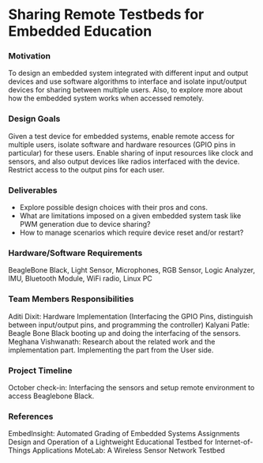 # Sharing Remote Testbeds for Embedded Education

### Motivation
To design an embedded system integrated with different input and output devices and use software algorithms to interface and isolate input/output devices for sharing between multiple users. Also, to explore more about how the embedded system works when accessed remotely.

### Design Goals
Given a test device for embedded systems, enable remote access for multiple users, isolate software and hardware resources (GPIO pins in particular) for these users. Enable sharing of input resources like clock and sensors, and also output devices like radios interfaced with the device. Restrict access to the output pins for each user.

### Deliverables
- Explore possible design choices with their pros and cons.
- What are limitations imposed on a given embedded system task like PWM generation due to
device sharing?
- How to manage scenarios which require device reset and/or restart?

### Hardware/Software Requirements
BeagleBone Black, Light Sensor, Microphones, RGB Sensor, Logic Analyzer, IMU, Bluetooth Module, WiFi radio, Linux PC

### Team Members Responsibilities
Aditi Dixit: Hardware Implementation (Interfacing the GPIO Pins, distinguish between input/output pins, and programming the controller)
Kalyani Patle: Beagle Bone Black booting up and doing the interfacing of the sensors.
Meghana Vishwanath: Research about the related work and the implementation part. Implementing the part from the User side. 

### Project Timeline
October check-in: Interfacing the sensors and setup remote environment to access Beaglebone Black.

### References
EmbedInsight: Automated Grading of Embedded Systems Assignments
Design and Operation of a Lightweight Educational Testbed for Internet-of-Things Applications
MoteLab: A Wireless Sensor Network Testbed
